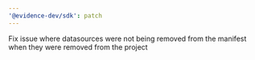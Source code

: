 ```yaml
---
'@evidence-dev/sdk': patch
---
```


Fix issue where datasources were not being removed from the manifest when they were removed from the project
